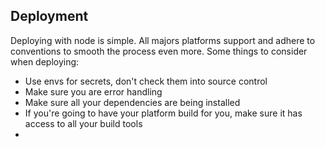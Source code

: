 ## Deployment

Deploying with node is simple. All majors platforms support and adhere to conventions to smooth the process even more. Some things to consider when deploying:

- Use envs for secrets, don't check them into source control
- Make sure you are error handling
- Make sure all your dependencies are being installed
- If you're going to have your platform build for you, make sure it has access to all your build tools
-  
